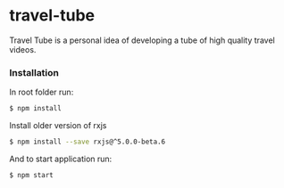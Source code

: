 # travel-tube
Travel Tube is a personal idea of developing a tube of high quality travel videos.

### Installation

In root folder run:

```sh
$ npm install
```

Install older version of rxjs

```sh
$ npm install --save rxjs@^5.0.0-beta.6
```

And to start application run:

```sh
$ npm start
```
